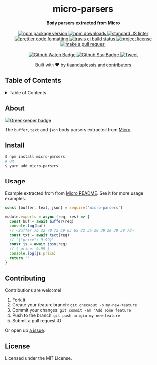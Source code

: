 
<h1 align="center">micro-parsers</h1>
<div align="center">
  <strong>Body parsers extracted from Micro</strong>
</div>
<br>
<div align="center">
  <a href="https://npmjs.org/package/micro-parsers">
    <img src="https://img.shields.io/npm/v/micro-parsers.svg?style=flat-square" alt="npm package version" />
  </a>
  <a href="https://npmjs.org/package/micro-parsers">
  <img src="https://img.shields.io/npm/dm/micro-parsers.svg?style=flat-square" alt="npm downloads" />
  </a>
  <a href="https://github.com/feross/standard">
    <img src="https://img.shields.io/badge/code%20style-standard-brightgreen.svg?style=flat-square" alt="standard JS linter" />
  </a>
  <a href="https://github.com/prettier/prettier">
    <img src="https://img.shields.io/badge/styled_with-prettier-ff69b4.svg?style=flat-square" alt="prettier code formatting" />
  </a>
  <a href="https://travis-ci.org/tiaanduplessis/micro-parsers">
    <img src="https://img.shields.io/travis/tiaanduplessis/micro-parsers.svg?style=flat-square" alt="travis ci build status" />
  </a>
  <a href="https://github.com/tiaanduplessis/micro-parsers/blob/master/LICENSE">
    <img src="https://img.shields.io/npm/l/micro-parsers.svg?style=flat-square" alt="project license" />
  </a>
  <a href="http://makeapullrequest.com">
    <img src="https://img.shields.io/badge/PRs-welcome-brightgreen.svg?style=flat-square" alt="make a pull request" />
  </a>
</div>
<br>
<div align="center">
  <a href="https://github.com/tiaanduplessis/micro-parsers/watchers">
    <img src="https://img.shields.io/github/watchers/tiaanduplessis/micro-parsers.svg?style=social" alt="Github Watch Badge" />
  </a>
  <a href="https://github.com/tiaanduplessis/micro-parsers/stargazers">
    <img src="https://img.shields.io/github/stars/tiaanduplessis/micro-parsers.svg?style=social" alt="Github Star Badge" />
  </a>
  <a href="https://twitter.com/intent/tweet?text=Check%20out%20micro-parsers!%20https://github.com/tiaanduplessis/micro-parsers%20%F0%9F%91%8D">
    <img src="https://img.shields.io/twitter/url/https/github.com/tiaanduplessis/micro-parsers.svg?style=social" alt="Tweet" />
  </a>
</div>
<br>
<div align="center">
  Built with ❤︎ by <a href="https://github.com/tiaanduplessis">tiaanduplessis</a> and <a href="https://github.com/tiaanduplessis/micro-parsers/contributors">contributors</a>
</div>

<h2>Table of Contents</h2>
<details>
  <summary>Table of Contents</summary>
  <li><a href="#about">About</a></li>
  <li><a href="#install">Install</a></li>
  <li><a href="#usage">Usage</a></li>
  <li><a href="#contribute">Contribute</a></li>
  <li><a href="#license">License</a></li>
</details>

## About

[![Greenkeeper badge](https://badges.greenkeeper.io/tiaanduplessis/micro-parsers.svg)](https://greenkeeper.io/)

The `buffer`, `text` and `json` body parsers extracted from [Micro](https://github.com/zeit/micro#body-parsing).


## Install

```sh
$ npm install micro-parsers
# OR
$ yarn add micro-parsers
```

## Usage

Example extracted from from [Micro README](https://github.com/zeit/micro#body-parsing). See it for more usage examples.

```js
const {buffer, text, json} = require('micro-parsers')

module.exports = async (req, res) => {
  const buf = await buffer(req)
  console.log(buf)
  // <Buffer 7b 22 70 72 69 63 65 22 3a 20 39 2e 39 39 7d>
  const txt = await text(req)
  // '{"price": 9.99}'
  const js = await json(req)
  // { price: 9.99 }
  console.log(js.price)
  return ''
}
```

## Contributing

Contributions are welcome!

1. Fork it.
2. Create your feature branch: `git checkout -b my-new-feature`
3. Commit your changes: `git commit -am 'Add some feature'`
4. Push to the branch: `git push origin my-new-feature`
5. Submit a pull request :D

Or open up [a issue](https://github.com/tiaanduplessis/micro-parsers/issues).

## License

Licensed under the MIT License.
